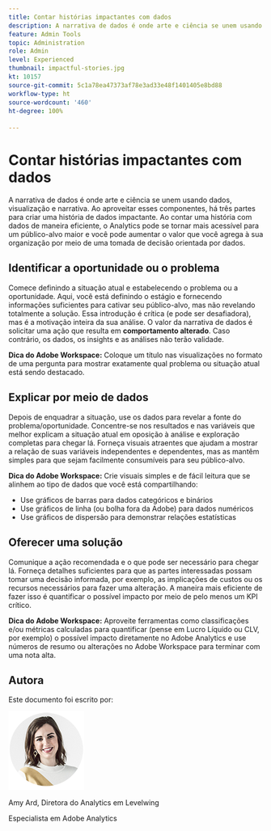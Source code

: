 ```yaml
---
title: Contar histórias impactantes com dados
description: A narrativa de dados é onde arte e ciência se unem usando dados, visualização e narrativa.  Ao aproveitar esses componentes, há três partes para criar uma história de dados impactante. Ao contar uma história com dados de maneira eficiente, o Analytics pode se tornar mais acessível para um público-alvo maior e você pode aumentar o valor que você agrega à sua organização por meio de uma tomada de decisão orientada por dados.
feature: Admin Tools
topic: Administration
role: Admin
level: Experienced
thumbnail: impactful-stories.jpg
kt: 10157
source-git-commit: 5c1a78ea47373af78e3ad33e48f1401405e8bd88
workflow-type: ht
source-wordcount: '460'
ht-degree: 100%

---
```



# Contar histórias impactantes com dados

A narrativa de dados é onde arte e ciência se unem usando dados, visualização e narrativa.  Ao aproveitar esses componentes, há três partes para criar uma história de dados impactante. Ao contar uma história com dados de maneira eficiente, o Analytics pode se tornar mais acessível para um público-alvo maior e você pode aumentar o valor que você agrega à sua organização por meio de uma tomada de decisão orientada por dados.

## Identificar a oportunidade ou o problema

Comece definindo a situação atual e estabelecendo o problema ou a oportunidade. Aqui, você está definindo o estágio e fornecendo informações suficientes para cativar seu público-alvo, mas não revelando totalmente a solução. Essa introdução é crítica (e pode ser desafiadora), mas é a motivação inteira da sua análise.  O valor da narrativa de dados é solicitar uma ação que resulta em **comportamento alterado**. Caso contrário, os dados, os insights e as análises não terão validade.

**Dica do Adobe Workspace:** Coloque um título nas visualizações no formato de uma pergunta para mostrar exatamente qual problema ou situação atual está sendo destacado.

## Explicar por meio de dados

Depois de enquadrar a situação, use os dados para revelar a fonte do problema/oportunidade. Concentre-se nos resultados e nas variáveis que melhor explicam a situação atual em oposição à análise e exploração completas para chegar lá.  Forneça visuais atraentes que ajudam a mostrar a relação de suas variáveis independentes e dependentes, mas as mantêm simples para que sejam facilmente consumíveis para seu público-alvo.

**Dica do Adobe Workspace:**
Crie visuais simples e de fácil leitura que se alinhem ao tipo de dados que você está compartilhando:

* Use gráficos de barras para dados categóricos e binários
* Use gráficos de linha (ou bolha fora da Adobe) para dados numéricos
* Use gráficos de dispersão para demonstrar relações estatísticas

## Oferecer uma solução

Comunique a ação recomendada e o que pode ser necessário para chegar lá.  Forneça detalhes suficientes para que as partes interessadas possam tomar uma decisão informada, por exemplo, as implicações de custos ou os recursos necessários para fazer uma alteração. A maneira mais eficiente de fazer isso é quantificar o possível impacto por meio de pelo menos um KPI crítico.

**Dica do Adobe Workspace:** Aproveite ferramentas como classificações e/ou métricas calculadas para quantificar (pense em Lucro Líquido ou CLV, por exemplo) o possível impacto diretamente no Adobe Analytics e use números de resumo ou alterações no Adobe Workspace para terminar com uma nota alta.

## Autora

Este documento foi escrito por:

![Amy Ard](assets/amy-ard-headshot-small.png)

Amy Ard, Diretora do Analytics em Levelwing

Especialista em Adobe Analytics
